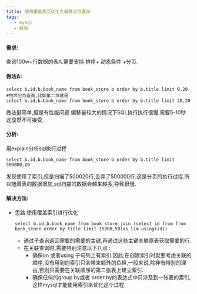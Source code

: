 ```yaml
---
title: 使用覆盖索引优化大偏移分页查询
tags: 
   - mysql
   - 经验
---
```



<!--more-->

#### 需求:

查询100w+行数据的表A.需要支持 排序+ 动态条件 +分页.

#### 做法A:


```mysql
select b.id,b.book_name from book_store b order by b.title limit 0,20
#然后分页查询,比如第二页就是
select b.id,b.book_name from book_store b order by b.title limit 20,20
```

做法挺简单,但是有性能问题.偏移量较大的情况下SQL执行执行很慢,需要5-10秒.这显然不可接受.

#### 分析:

用explain分析sql执行过程

```mysql
select b.id,b.book_name from book_store b order by b.title limit 500000,20
```

发现使用了索引,但是扫描了500020行,丢弃了500000行.这是分页的执行过程.所以随着表的数据增加,sql扫描的数据会越来越多,导致很慢.

#### 解决方法:

* 思路:使用覆盖索引进行优化

  ```mysql
  select b.id,b.book_name from book_store join (select id from from book_store order by title limit 15000,50)as lim using(id))
  ```

  * 通过子查询返回需要的需要的主键,再通过这些主键关联原表获取需要的行.
  * 在关联查询时,需要特别注意以下几点 : 
    * 确保on 或者using 子句列上有索引.因此,在创建索引时就要考虑关联的顺序.没有用到的索引只会带来额外的负担,一般来说,除非有特别的理由,否则只需要在关联顺序的第二张表上建立索引.
    * 确保任何的group by或者 order by的表达式中只涉及到一张表的索引,这样mysql才能使用索引来优化这个过程.
